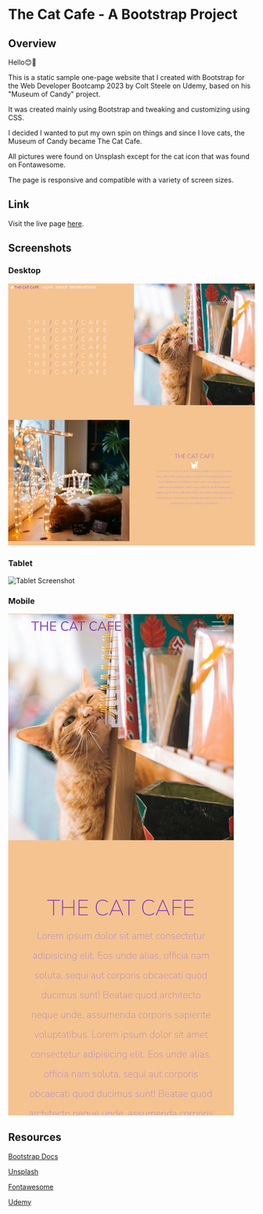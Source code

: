 # The Cat Cafe - A Bootstrap Project

## Overview

Hello😊👋

This is a static sample one-page website that I created with Bootstrap for the Web Developer Bootcamp 2023 by Colt Steele on Udemy, based on his "Museum of Candy" project.

It was created mainly using Bootstrap and tweaking and customizing using CSS. 

I decided I wanted to put my own spin on things and since I love cats, the Museum of Candy
became The Cat Cafe.

All pictures were found on Unsplash except for the cat icon that was found on Fontawesome.

The page is responsive and compatible with a variety of screen sizes.

## Link
Visit the live page [here](https://kynthiad.github.io/TheCatCafe/).

## Screenshots

### Desktop
![Desktop screenshot](screenshots/desktopscreenshot.png)

### Tablet
![Tablet Screenshot](screenshots/tabletscreenshot.png)

### Mobile
![Mobile Screenshot](screenshots/mobilescreenshot.png)

## Resources
[Bootstrap Docs](https://getbootstrap.com/docs/5.3/getting-started/introduction/)

[Unsplash](https://unsplash.com/)

[Fontawesome](https://fontawesome.com/)

[Udemy](https://www.udemy.com/)
